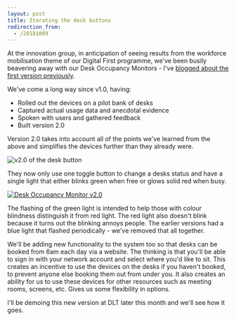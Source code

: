 ```yaml
---
layout: post
title: Iterating the desk buttons
redirection_from:
  - /20181009
---
```

At the innovation group, in anticipation of seeing results from the workforce mobilisation theme of our Digital First programme, we've been busily beavering away with our Desk Occupancy Monitors - I've [blogged about the first version previously](/20180829).

We've come a long way since v1.0, having:

* Rolled out the devices on a pilot bank of desks
* Captured actual usage data and anecdotal evidence
* Spoken with users and gathered feedback
* Built version 2.0

Version 2.0 takes into account all of the points we've learned from the above and simplifies the devices further than they already were. 

![v2.0 of the desk button](https://pbs.twimg.com/media/Dn3siHTXsAAgT6g.jpg)

They now only use one toggle button to change a desks status and have a single light that either blinks green when free or glows solid red when busy.

[![Desk Occupancy Monitor v2.0](https://img.youtube.com/vi/movcK6mVciE/0.jpg)](https://www.youtube.com/watch?v=movcK6mVciE)

The flashing of the green light is intended to help those with colour blindness distinguish it from red light. The red light also doesn't blink because it turns out the blinking annoys people. The earlier versions had a blue light that flashed periodically - we've removed that all together.

We'll be adding new functionality to the system too so that desks can be booked from 6am each day via a website. The thinking is that you'll be able to sign in with your network account and select where you'd like to sit. This creates an incentive to use the devices on the desks if you haven't booked, to prevent anyone else booking them out from under you. It also creates an ability for us to use these devices for other resources such as meeting rooms, screens, etc. Gives us some flexibility in options.

I'll be demoing this new version at DLT later this month and we'll see how it goes.
